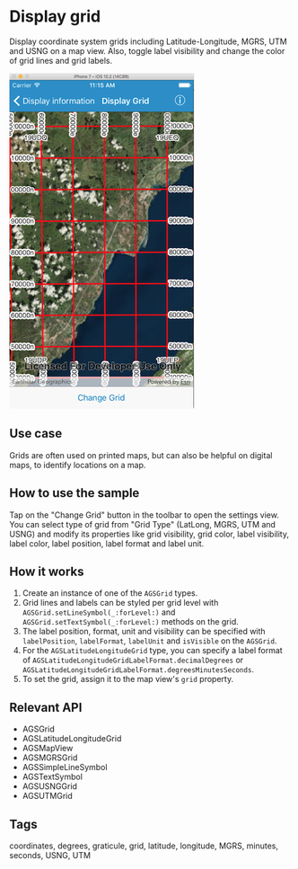 # Display grid

Display coordinate system grids including Latitude-Longitude, MGRS, UTM and USNG on a map view. Also, toggle label visibility and change the color of grid lines and grid labels.

![Image of display grid](display-grid.png)

## Use case

Grids are often used on printed maps, but can also be helpful on digital maps, to identify locations on a map.

## How to use the sample

Tap on the "Change Grid" button in the toolbar to open the settings view. You can select type of grid from "Grid Type" (LatLong, MGRS, UTM and USNG) and modify its properties like grid visibility, grid color, label visibility, label color, label position, label format and label unit.

## How it works

1. Create an instance of one of the `AGSGrid` types.
2. Grid lines and labels can be styled per grid level with `AGSGrid.setLineSymbol(_:forLevel:)` and `AGSGrid.setTextSymbol(_:forLevel:)` methods on the grid.
3. The label position, format, unit and visibility can be specified with `labelPosition`, `labelFormat`, `labelUnit` and `isVisible` on the `AGSGrid`.
4. For the `AGSLatitudeLongitudeGrid` type, you can specify a label format of `AGSLatitudeLongitudeGridLabelFormat.decimalDegrees` or `AGSLatitudeLongitudeGridLabelFormat.degreesMinutesSeconds`.
5. To set the grid, assign it to the map view's `grid` property.

## Relevant API

* AGSGrid
* AGSLatitudeLongitudeGrid
* AGSMapView
* AGSMGRSGrid
* AGSSimpleLineSymbol
* AGSTextSymbol
* AGSUSNGGrid
* AGSUTMGrid

## Tags

coordinates, degrees, graticule, grid, latitude, longitude, MGRS, minutes, seconds, USNG, UTM
